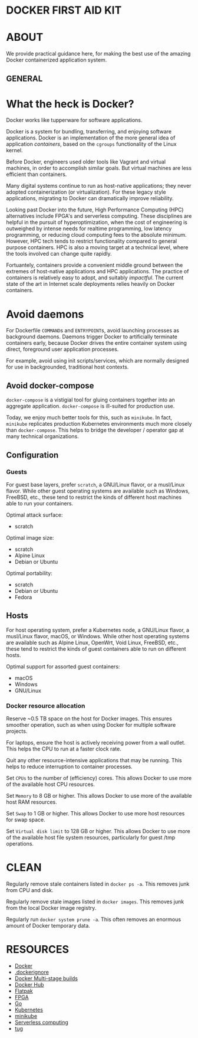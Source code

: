 # DOCKER FIRST AID KIT

# ABOUT

We provide practical guidance here, for making the best use of the amazing Docker containerized application system.

## GENERAL

# What the heck is Docker?

Docker works like tupperware for software applications.

Docker is a system for bundling, transferring, and enjoying software applications. Docker is an implementation of the more general idea of application *containers*, based on the `cgroups` functionality of the Linux kernel.

Before Docker, engineers used older tools like Vagrant and virtual machines, in order to accomplish similar goals. But virtual machines are less efficient than containers.

Many digital systems continue to run as host-native applications; they never adopted containerization (or virtualization). For these legacy style applications, migrating to Docker can dramatically improve reliability.

Looking past Docker into the future, High Performance Computing (HPC) alternatives include FPGA's and serverless computing. These disciplines are helpful in the pursuit of hyperoptimization, when the cost of engineering is outweighed by intense needs for realtime programming, low latency programming, or reducing cloud computing fees to the absolute minimum. However, HPC tech tends to restrict functionality compared to general purpose containers. HPC is also a moving target at a technical level, where the tools involved can change quite rapidly.

Fortuantely, containers provide a convenient middle ground between the extremes of host-native applications and HPC applications. The practice of containers is relatively easy to adopt, and suitably *impactful*. The current state of the art in Internet scale deployments relies heavily on Docker containers.

# Avoid daemons

For Dockerfile `COMMAND`s and `ENTRYPOINT`s, avoid launching processes as background daemons. Daemons trigger Docker to artificially terminate containers early, because Docker drives the entire container system using direct, foreground user application processes.

For example, avoid using init scripts/services, which are normally designed for use in backgrounded, traditional host contexts.

## Avoid docker-compose

`docker-compose` is a vistigial tool for gluing containers together into an aggregate application. `docker-compose` is ill-suited for production use.

Today, we enjoy much better tools for this, such as `minikube`. In fact, `minikube` replicates production Kubernetes environments much more closely than `docker-compose`. This helps to bridge the developer / operator gap at many technical organizations.

## Configuration

### Guests

For guest base layers, prefer `scratch`, a GNU/Linux flavor, or a musl/Linux flavor. While other guest operating systems are available such as Windows, FreeBSD, etc., these tend to restrict the kinds of different host machines able to run your containers.

Optimal attack surface:

* scratch

Optimal image size:

* scratch
* Alpine Linux
* Debian or Ubuntu

Optimal portability:

* scratch
* Debian or Ubuntu
* Fedora

## Hosts

For host operating system, prefer a Kubernetes node, a GNU/Linux flavor, a musl/Linux flavor, macOS, or Windows. While other host operating systems are available such as Alpine Linux, OpenWrt, Void Linux, FreeBSD, etc., these tend to restrict the kinds of guest containers able to run on different hosts.

Optimal support for assorted guest containers:

* macOS
* Windows
* GNU/Linux

### Docker resource allocation

Reserve ~0.5 TB space on the host for Docker images. This ensures smoother operation, such as when using Docker for multiple software projects.

For laptops, ensure the host is actively receiving power from a wall outlet. This helps the CPU to run at a faster clock rate.

Quit any other resource-intensive applications that may be running. This helps to reduce interruption to container processes.

Set `CPUs` to the number of (efficiency) cores. This allows Docker to use more of the available host CPU resources.

Set `Memory` to 8 GB or higher. This allows Docker to use more of the available host RAM resources.

Set `Swap` to 1 GB or higher. This allows Docker to use more host resources for swap space.

Set `Virtual disk limit` to 128 GB or higher. This allows Docker to use more of the available host file system resources, particularly for guest /tmp operations.

# CLEAN

Regularly remove stale containers listed in `docker ps -a`. This removes junk from CPU and disk.

Regularly remove stale images listed in `docker images`. This removes junk from the local Docker image registry.

Regularly run `docker system prune -a`. This often removes an enormous amount of Docker temporary data.

# RESOURCES

* [Docker](https://www.docker.com/)
* [.dockerignore](https://docs.docker.com/engine/reference/builder/#dockerignore-file)
* [Docker Multi-stage builds](https://docs.docker.com/build/building/multi-stage/)
* [Docker Hub](https://hub.docker.com/)
* [Flatpak](https://flatpak.org/)
* [FPGA](https://en.wikipedia.org/wiki/Field-programmable_gate_array)
* [Go](https://go.dev/)
* [Kubernetes](https://kubernetes.io/)
* [minikube](https://minikube.sigs.k8s.io/docs/start/)
* [Serverless computing](https://en.wikipedia.org/wiki/Serverless_computing)
* [tug](https://github.com/mcandre/tug)
